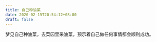 ```yaml
---
title: 自己种油菜
date: 2020-02-15T20:54:12+08:00
draft: false
---
```


梦见自己种油菜，去菜园里采油菜，预示着自己做任何事情都会顺利成功。<br>
